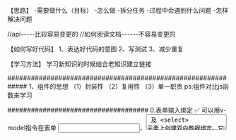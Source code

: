 【思路】
-需要做什么（目标）
-怎么做
   -拆分任务
-过程中会遇到什么问题
-怎样解决问题


//api-----比较容易变更的
//如何阅读文档------不容易变更的


【如何写好代码】
1、表达好代码的意图
2、写测试
3、减少重复

【学习方法】
学习新知识的时候结合老知识建立链接


#############################################################
1、组件的思想
（1）封装性
（2）复用性
（3）单一职责
ps:组件对比js函数来学习





####################################
0.表单输入绑定 ✅
可以用v-model指令在表单 <input>、<textarea> 及 <select> 元素上创建双向数据绑定。它会根据控件类型自动选取正确的方法来更新元素。尽管有些神奇，但 v-model 本质上不过是语法糖。它负责监听用户的输入事件以更新数据，并对一些极端场景进行一些特殊处理。

1.组件上使用v-model
（1）需要使用名为input的事件和名为value的props
（2）可以使用model来自定义事件名和props

2.v-for与key ✅
（1）以便能跟踪每个节点的身份，key是Vue识别节点的一个通用机制
（2）默认情况下，在渲染 DOM过程中使用原地复用 ，这样一般情况下会比较高效，但是对于循环列表，特别是依赖某种状态的列表，会有一些问题，我们可以通过:key属性，来给每个循环节点添加一个标识

3.v-for与v-if并存优先级及改进方法 ✅
（1）当它们处于同一节点，v-for 的优先级比 v-if 更高，这意味着 v-if 将分别重复运行于每个 v-for 循环中。当你只想为部分项渲染节点时，这种优先级的机制会十分有用
改进方法：
（1）为了过滤一个列表中的项目 (比如 v-for="user in users" v-if="user.isActive")。在这种情形下，请将 users 替换为一个计算属性 (比如 activeUsers)，让其返回过滤后的列表。
（2）为了避免渲染本应该被隐藏的列表 (比如 v-for="user in users" v-if="shouldShowUsers")。这种情形下，请将 v-if 移动至容器元素上 (比如 ul、ol)。

4.组件的几种注册方法 ✅
（1）全局注册
（2）局部注册

5.组件的n种通信方式
（1）父组件向子组件通信：props
（2）子组件向父组件通信：$emit()

6.vue官方开发规范
（1）不要使用对象或数组之类的非基本类型值作为 v-for 的 key。请用字符串或数值类型的值。
（2）注意我们不推荐在同一元素上使用 v-if 和 v-for

7.组件事件与原生事件
8.动态组件与异步组件
9.mixins优先级
10.组件过渡与动画
11.provide/inject
12.Vue.obserable
13.vue状态管理的n种方式
14.jsx写法
15.vue黑魔法避坑指南
16.vue渲染性能定位分析




####################################